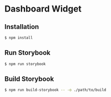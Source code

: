 # Dashboard Widget

## Installation

```bash
$ npm install
```

## Run Storybook

```bash
$ npm run storybook
```

## Build Storybook

```bash
$ npm run build-storybook -- -o ./path/to/build
```
